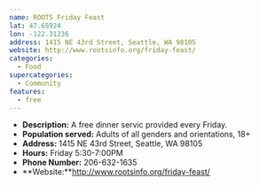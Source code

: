 ```yaml
---
name: ROOTS Friday Feast
lat: 47.65924
lon: -122.31236
address: 1415 NE 43rd Street, Seattle, WA 98105
website: http://www.rootsinfo.org/friday-feast/ 
categories:
  - Food
supercategories:
  - Community
features:
  - free
---
```

- **Description:** A free dinner servic provided every Friday. 
- **Population served:** Adults of all genders and orientations, 18+
- **Address:** 1415 NE 43rd Street, Seattle, WA 98105
- **Hours:** Friday 5:30-7:00PM
- **Phone Number:** 206-632-1635
- **Website:**http://www.rootsinfo.org/friday-feast/ 
